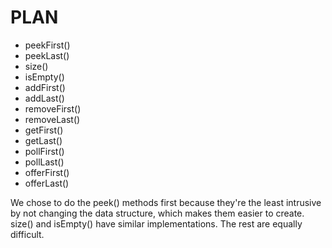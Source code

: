 # PLAN
- peekFirst()
- peekLast()
- size()
- isEmpty()
- addFirst()
- addLast()
- removeFirst()
- removeLast()
- getFirst()
- getLast()
- pollFirst()
- pollLast()
- offerFirst()
- offerLast()

We chose to do the peek() methods first because they're the least intrusive by not changing the data structure, which makes them easier to create. size() and isEmpty() have similar implementations. The rest are equally difficult. 